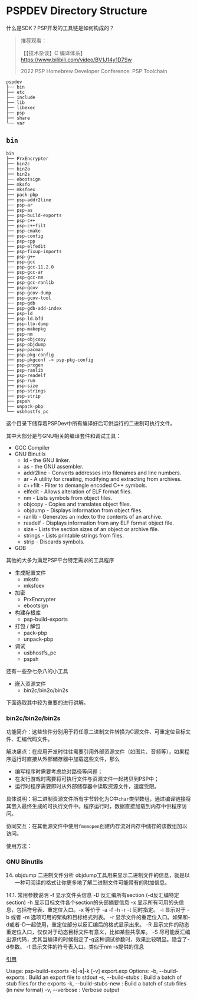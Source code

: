 # PSPDEV Directory Structure
什么是SDK？PSP开发的工具链是如何构成的？
> 推荐观看：
>
>  【【技术杂谈】C 编译体系】 https://www.bilibili.com/video/BV1J14y1D7Sw
> 
> 2022 PSP Homebrew Developer Conference: PSP Toolchain
```
pspdev
├── bin
├── etc
├── include
├── lib
├── libexec
├── psp
├── share
└── var
```

## `bin`
```
bin
├── PrxEncrypter
├── bin2c
├── bin2o
├── bin2s
├── ebootsign
├── mksfo
├── mksfoex
├── pack-pbp
├── psp-addr2line
├── psp-ar
├── psp-as
├── psp-build-exports
├── psp-c++
├── psp-c++filt
├── psp-cmake
├── psp-config
├── psp-cpp
├── psp-elfedit
├── psp-fixup-imports
├── psp-g++
├── psp-gcc
├── psp-gcc-11.2.0
├── psp-gcc-ar
├── psp-gcc-nm
├── psp-gcc-ranlib
├── psp-gcov
├── psp-gcov-dump
├── psp-gcov-tool
├── psp-gdb
├── psp-gdb-add-index
├── psp-ld
├── psp-ld.bfd
├── psp-lto-dump
├── psp-makepkg
├── psp-nm
├── psp-objcopy
├── psp-objdump
├── psp-pacman
├── psp-pkg-config
├── psp-pkgconf -> psp-pkg-config
├── psp-prxgen
├── psp-ranlib
├── psp-readelf
├── psp-run
├── psp-size
├── psp-strings
├── psp-strip
├── pspsh
├── unpack-pbp
└── usbhostfs_pc
```
这个目录下储存着PSPDev中所有编译好后可供运行的二进制可执行文件。

其中大部分是与GNU相关的编译套件和调试工具：
+ GCC Compiler
+ GNU Binutils
    + ld - the GNU linker.
    + as - the GNU assembler.
    + addr2line - Converts addresses into filenames and line numbers.
    + ar - A utility for creating, modifying and extracting from archives.
    + c++filt - Filter to demangle encoded C++ symbols.
    + elfedit - Allows alteration of ELF format files.
    + nm - Lists symbols from object files.
    + objcopy - Copies and translates object files.
    + objdump - Displays information from object files.
    + ranlib - Generates an index to the contents of an archive.
    + readelf - Displays information from any ELF format object file.
    + size - Lists the section sizes of an object or archive file.
    + strings - Lists printable strings from files.
    + strip - Discards symbols.
+ GDB

其他的大多为满足PSP平台特定需求的工具程序
+ 生成配置文件
    + mksfo
    + mksfoex
+ 加密
    + PrxEncrypter
    + ebootsign
+ 构建存根库
    + psp-build-exports
+ 打包 / 解包
    + pack-pbp
    + unpack-pbp
+ 调试
    + usbhostfs_pc
    + pspsh

还有一些杂七杂八的小工具
+ 嵌入资源文件
    + bin2c/bin2o/bin2s

下面选取其中较为重要的进行讲解。

### bin2c/bin2o/bin2s
功能简介：这些软件分别用于将任意二进制文件转换为C源文件、可重定位目标文件、汇编代码文件。

解决痛点：在应用开发时往往需要引用外部资源文件（如图片、音频等），如果程序运行时直接从外部储存器中加载这些文件，那么
+ 编写程序时需要考虑绝对路径等问题；
+ 在发行游戏时需要将可执行文件与资源文件一起拷贝到PSP中；
+ 运行时程序需要即时从外部储存器中读取资源文件，速度受限。

具体说明：将二进制资源文件所有字节转化为C中`char`类型数组，通过编译链接将其嵌入最终生成的可执行文件中。程序运行时，数据直接加载到内存中供程序访问。

协同交互：在其他源文件中使用`fmemopen`创建内存流对内存中储存的该数组加以访问。

使用方法：


### GNU Binutils

14. objdump 二进制文件分析
objdump工具用来显示二进制文件的信息，就是以一种可阅读的格式让你更多地了解二进制文件可能带有的附加信息。

14.1. 常用参数说明
-f 显示文件头信息
-D 反汇编所有section (-d反汇编特定section)
-h 显示目标文件各个section的头部摘要信息
-x 显示所有可用的头信息，包括符号表、重定位入口。-x 等价于 -a -f -h -r -t 同时指定。
-i 显示对于 -b 或者 -m 选项可用的架构和目标格式列表。
-r 显示文件的重定位入口。如果和-d或者-D一起使用，重定位部分以反汇编后的格式显示出来。
-R 显示文件的动态重定位入口，仅仅对于动态目标文件有意义，比如某些共享库。
-S 尽可能反汇编出源代码，尤其当编译的时候指定了-g这种调试参数时，效果比较明显。隐含了-d参数。
-t 显示文件的符号表入口。类似于nm -s提供的信息

[引用](https://linuxtools-rst.readthedocs.io/zh-cn/latest/tool/objdump.html)


Usage: psp-build-exports -b|-s|-k [-v] export.exp
Options:
-b, --build-exports     : Build an export file to stdout
-s, --build-stubs       : Build a batch of stub files for the exports
-k, --build-stubs-new   : Build a batch of stub files (in new format)
-v, --verbose           : Verbose output